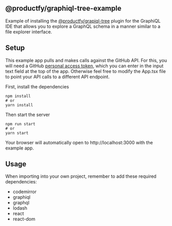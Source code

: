 ## @productfy/graphiql-tree-example

Example of installing the [@productfy/grapiql-tree](https://github.com/productfy/graphiql-tree) plugin for the GraphiQL IDE that allows
you to explore a GraphQL schema in a manner similar to a file explorer interface.

## Setup

This example app pulls and makes calls against the GitHub API. For this, you will need a GitHub
[personal access token](https://docs.github.com/en/github/authenticating-to-github/creating-a-personal-access-token),
which you can enter in the input text field at the top of the app. Otherwise feel free to modify
the App.tsx file to point your API calls to a different API endpoint.

First, install the dependencies

```
npm install
# or
yarn install
```

Then start the server

```
npm run start
# or
yarn start
```

Your browser will automatically open to http://localhost:3000 with the example app.

## Usage

When importing into your own project, remember to add these required dependencies:
* codemirror
* graphiql
* graphql
* lodash
* react
* react-dom
